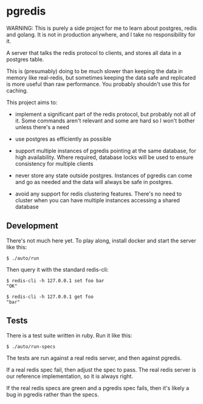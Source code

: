 # pgredis

WARNING: This is purely a side project for me to learn about postgres, redis
and golang.  It is not in production anywhere, and I take no responsibility for
it.

A server that talks the redis protocol to clients, and stores all data in a
postgres table.

This is (presumably) doing to be much slower than keeping the data in memory
like real-redis, but sometimes keeping the data safe and replicated is more
useful than raw performance. You probably shouldn't use this for caching.

This project aims to:

* implement a significant part of the redis protocol, but probably not all of
  it. Some commands aren't relevant and some are hard so I won't bother unless
  there's a need

* use postgres as efficiently as possible

* support multiple instances of pgredis pointing at the same database, for high
  availability. Where required, database locks will be used to ensure
  consistency for multiple clients

* never store any state outside postgres. Instances of pgredis can come and go
  as needed and the data will always be safe in postgres.

* avoid any support for redis clustering features. There's no need to cluster
  when you can have multiple instances accessing a shared database

## Development

There's not much here yet. To play along, install docker and start the server
like this:

    $ ./auto/run

Then query it with the standard redis-cli:

    $ redis-cli -h 127.0.0.1 set foo bar
    "OK"

    $ redis-cli -h 127.0.0.1 get foo
    "bar"

## Tests

There is a test suite written in ruby. Run it like this:

    $ ./auto/run-specs

The tests are run against a real redis server, and then against pgredis.

If a real redis spec fail, then adjust the spec to pass. The real redis server
is our reference implementation, so it is always right.

If the real redis specs are green and a pgredis spec fails, then it's likely a
bug in pgredis rather than the specs.
